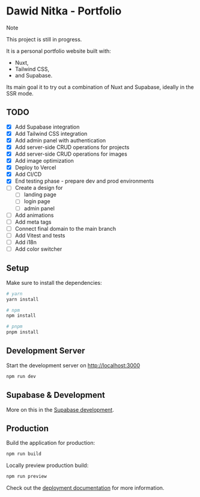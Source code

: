 # Dawid Nitka - Portfolio

> [!NOTE]
> This project is still in progress.  

It is a personal portfolio website built with:

- Nuxt,
- Tailwind CSS,
- and Supabase.  

Its main goal it to try out a combination of Nuxt and Supabase, ideally in the SSR mode.

## TODO

- [x] Add Supabase integration
- [x] Add Tailwind CSS integration
- [x] Add admin panel with authentication
- [x] Add server-side CRUD operations for projects
- [x] Add server-side CRUD operations for images
- [x] Add image optimization
- [x] Deploy to Vercel
- [x] Add CI/CD
- [x] End testing phase - prepare dev and prod environments
- [ ] Create a design for
  - [ ] landing page
  - [ ] login page
  - [ ] admin panel
- [ ] Add animations
- [ ] Add meta tags
- [ ] Connect final domain to the main branch
- [ ] Add Vitest and tests
- [ ] Add i18n
- [ ] Add color switcher

## Setup

Make sure to install the dependencies:

```bash
# yarn
yarn install

# npm
npm install

# pnpm
pnpm install
```

## Development Server

Start the development server on <http://localhost:3000>

```bash
npm run dev
```

## Supabase & Development

More on this in the [Supabase development](./docs/SUPABASE.md).

## Production

Build the application for production:

```bash
npm run build
```

Locally preview production build:

```bash
npm run preview
```

Check out the [deployment documentation](https://nuxt.com/docs/getting-started/deployment) for more information.
